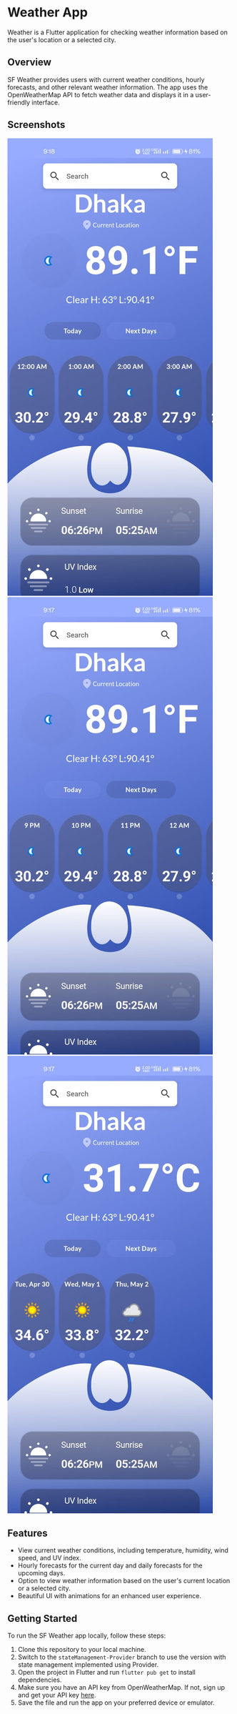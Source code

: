 #  Weather App

 Weather is a Flutter application for checking weather information based on the user's location or a selected city.

## Overview

SF Weather provides users with current weather conditions, hourly forecasts, and other relevant weather information. The app uses the OpenWeatherMap API to fetch weather data and displays it in a user-friendly interface.

## Screenshots

![Screenshot 1](assets/screenshoot/1.jpeg)
![Screenshot 2](assets/screenshoot/2.jpeg)
![Screenshot 3](assets/screenshoot/3.jpeg)

## Features

- View current weather conditions, including temperature, humidity, wind speed, and UV index.
- Hourly forecasts for the current day and daily forecasts for the upcoming days.
- Option to view weather information based on the user's current location or a selected city.
- Beautiful UI with animations for an enhanced user experience.

## Getting Started

To run the SF Weather app locally, follow these steps:

1. Clone this repository to your local machine.
2. Switch to the `stateManagement-Provider` branch to use the version with state management implemented using Provider.
3. Open the project in Flutter and run `flutter pub get` to install dependencies.
4. Make sure you have an API key from OpenWeatherMap. If not, sign up and get your API key [here](https://www.weatherapi.com/).
5. Save the file and run the app on your preferred device or emulator.

